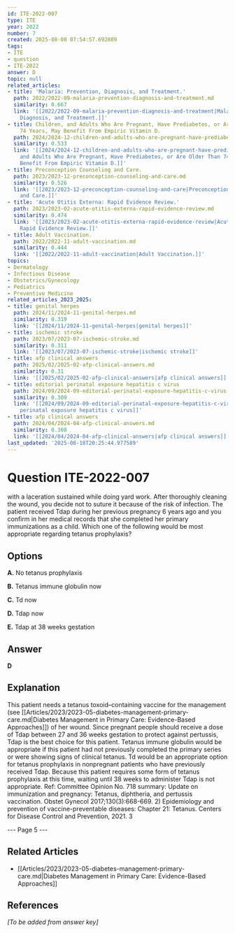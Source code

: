 ```yaml
---
id: ITE-2022-007
type: ITE
year: 2022
number: 7
created: 2025-08-08 07:54:57.692809
tags:
- ITE
- question
- ITE-2022
answer: D
topic: null
related_articles:
- title: 'Malaria: Prevention, Diagnosis, and Treatment.'
  path: 2022/2022-09-malaria-prevention-diagnosis-and-treatment.md
  similarity: 0.667
  link: '[[2022/2022-09-malaria-prevention-diagnosis-and-treatment|Malaria: Prevention,
    Diagnosis, and Treatment.]]'
- title: Children, and Adults Who Are Pregnant, Have Prediabetes, or Are Older Than
    74 Years, May Benefit From Empiric Vitamin D.
  path: 2024/2024-12-children-and-adults-who-are-pregnant-have-prediabetes-or-are.md
  similarity: 0.533
  link: '[[2024/2024-12-children-and-adults-who-are-pregnant-have-prediabetes-or-are|Children,
    and Adults Who Are Pregnant, Have Prediabetes, or Are Older Than 74 Years, May
    Benefit From Empiric Vitamin D.]]'
- title: Preconception Counseling and Care.
  path: 2023/2023-12-preconception-counseling-and-care.md
  similarity: 0.526
  link: '[[2023/2023-12-preconception-counseling-and-care|Preconception Counseling
    and Care.]]'
- title: 'Acute Otitis Externa: Rapid Evidence Review.'
  path: 2023/2023-02-acute-otitis-externa-rapid-evidence-review.md
  similarity: 0.474
  link: '[[2023/2023-02-acute-otitis-externa-rapid-evidence-review|Acute Otitis Externa:
    Rapid Evidence Review.]]'
- title: Adult Vaccination.
  path: 2022/2022-11-adult-vaccination.md
  similarity: 0.444
  link: '[[2022/2022-11-adult-vaccination|Adult Vaccination.]]'
topics:
- Dermatology
- Infectious Disease
- Obstetrics/Gynecology
- Pediatrics
- Preventive Medicine
related_articles_2023_2025:
- title: genital herpes
  path: 2024/11/2024-11-genital-herpes.md
  similarity: 0.319
  link: '[[2024/11/2024-11-genital-herpes|genital herpes]]'
- title: ischemic stroke
  path: 2023/07/2023-07-ischemic-stroke.md
  similarity: 0.311
  link: '[[2023/07/2023-07-ischemic-stroke|ischemic stroke]]'
- title: afp clinical answers
  path: 2025/02/2025-02-afp-clinical-answers.md
  similarity: 0.31
  link: '[[2025/02/2025-02-afp-clinical-answers|afp clinical answers]]'
- title: editorial perinatal exposure hepatitis c virus
  path: 2024/09/2024-09-editorial-perinatal-exposure-hepatitis-c-virus.md
  similarity: 0.309
  link: '[[2024/09/2024-09-editorial-perinatal-exposure-hepatitis-c-virus|editorial
    perinatal exposure hepatitis c virus]]'
- title: afp clinical answers
  path: 2024/04/2024-04-afp-clinical-answers.md
  similarity: 0.308
  link: '[[2024/04/2024-04-afp-clinical-answers|afp clinical answers]]'
last_updated: '2025-08-10T20:25:44.977589'
---
```


# Question ITE-2022-007

with a laceration sustained while doing yard work. After thoroughly cleaning the wound, you decide not to suture it because of the risk of infection. The patient received Tdap during her previous pregnancy 6 years ago and you confirm in her medical records that she completed her primary immunizations as a child. Which one of the following would be most appropriate regarding tetanus prophylaxis?

## Options

**A.** No tetanus prophylaxis

**B.** Tetanus immune globulin now

**C.** Td now

**D.** Tdap now

**E.** Tdap at 38 weeks gestation

## Answer

**D**

## Explanation

This patient needs a tetanus toxoid–containing vaccine for the management (see [[Articles/2023/2023-05-diabetes-management-primary-care.md|Diabetes Management in Primary Care: Evidence-Based Approaches]]) of her wound. Since pregnant
people should receive a dose of Tdap between 27 and 36 weeks gestation to protect against pertussis, Tdap
is the best choice for this patient. Tetanus immune globulin would be appropriate if this patient had not
previously completed the primary series or were showing signs of clinical tetanus. Td would be an
appropriate option for tetanus prophylaxis in nonpregnant patients who have previously received Tdap.
Because this patient requires some form of tetanus prophylaxis at this time, waiting until 38 weeks to
administer Tdap is not appropriate.
Ref: Committee Opinion No. 718 summary: Update on immunization and pregnancy: Tetanus, diphtheria, and pertussis
vaccination. Obstet Gynecol  2017;130(3):668-669. 2) Epidemiology and prevention of vaccine-preventable diseases: Chapter
21: Tetanus. Centers for Disease Control and Prevention, 2021.
3

--- Page 5 ---



## Related Articles

- [[Articles/2023/2023-05-diabetes-management-primary-care.md|Diabetes Management in Primary Care: Evidence-Based Approaches]]

## References

*[To be added from answer key]*

